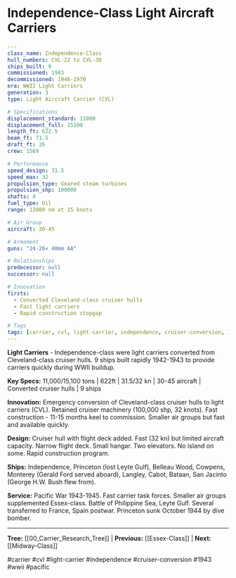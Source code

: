 # Independence-Class Light Aircraft Carriers

```yaml
---
class_name: Independence-Class
hull_numbers: CVL-22 to CVL-30
ships_built: 9
commissioned: 1943
decommissioned: 1946-1970
era: WWII Light Carriers
generation: 3
type: Light Aircraft Carrier (CVL)

# Specifications
displacement_standard: 11000
displacement_full: 15100
length_ft: 622.5
beam_ft: 71.5
draft_ft: 26
crew: 1569

# Performance
speed_design: 31.5
speed_max: 32
propulsion_type: Geared steam turbines
propulsion_shp: 100000
shafts: 4
fuel_type: Oil
range: 13000 nm at 15 knots

# Air Group
aircraft: 30-45

# Armament
guns: "24-26× 40mm AA"

# Relationships
predecessor: null
successor: null

# Innovation
firsts:
  - Converted Cleveland-class cruiser hulls
  - Fast light carriers
  - Rapid construction stopgap

# Tags
tags: [carrier, cvl, light-carrier, independence, cruiser-conversion, 1943, wwii, pacific]
---
```

**Light Carriers** - Independence-class were light carriers converted from Cleveland-class cruiser hulls. 9 ships built rapidly 1942-1943 to provide carriers quickly during WWII buildup.

**Key Specs:** 11,000/15,100 tons | 622ft | 31.5/32 kn | 30-45 aircraft | Converted cruiser hulls | 9 ships

**Innovation:** Emergency conversion of Cleveland-class cruiser hulls to light carriers (CVL). Retained cruiser machinery (100,000 shp, 32 knots). Fast construction - 11-15 months keel to commission. Smaller air groups but fast and available quickly.

**Design:** Cruiser hull with flight deck added. Fast (32 kn) but limited aircraft capacity. Narrow flight deck. Small hangar. Two elevators. No island on some. Rapid construction program.

**Ships:** Independence, Princeton (lost Leyte Gulf), Belleau Wood, Cowpens, Monterey (Gerald Ford served aboard), Langley, Cabot, Bataan, San Jacinto (George H.W. Bush flew from).

**Service:** Pacific War 1943-1945. Fast carrier task forces. Smaller air groups supplemented Essex-class. Battle of Philippine Sea, Leyte Gulf. Several transferred to France, Spain postwar. Princeton sunk October 1944 by dive bomber.

---
**Tree:** [[00_Carrier_Research_Tree]] | **Previous:** [[Essex-Class]] | **Next:** [[Midway-Class]]

#carrier #cvl #light-carrier #independence #cruiser-conversion #1943 #wwii #pacific
